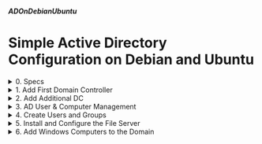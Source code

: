 ##### ADOnDebianUbuntu  
# Simple Active Directory Configuration on Debian and Ubuntu 

<details markdown='1'>
<summary>
0. Specs
</summary>

---
### 0.1. Definition
- Single Domain Active Directory infrastructure with Debian or Ubuntu  Servers with 2 Domain Controllers and a file server.
- Windows workstations can join to AD.
- No license costs except Windows workstation licences.
- Based on the valuable documents at: [Server-World](https://www.server-world.info/en/note?os=Ubuntu_18.04&p=samba&f=4)

### 0.2. Configuration
- Domain Name: 386387.XYZ  
- Domain Netbios Name: 386387  
- First DC:  
    - srv1.386387.xyz   
    - 192.168.1.221   
    - Debian 12/11 or Ubuntu 24.04/22.04 LTS Server
- Second DC:    
    - srv2.386387.xyz 
    - 192.168.1.222 
    - Debian 12/11 or Ubuntu 24.04/22.04 LTS Server
- File Server: 
    - filesrv.386387.xyz 
    - 192.168.1.223 
    - Debian 12/11 or Ubuntu 24.04/22.04 LTS Server
- Windows workstations can connect to the domain


- Groups and Users:
  - Marketing:
     - mrk01, mrk02, mrk03
  - Sales:
     - sls01, sls02, sls03
  - Production:
     - prd01, prd02, prd03
  - IT:
     - it01, it02, it03, support
  - SysAdmin:
     - support
  - All:
     - all of the users


- File server shares:

```
//filesrv/Xmrk01    mrk01 RW
//filesrv/Xmrk02    mrk02 RW
//filesrv/Xmrk03    mrk03 RW
//filesrv/XMrk      Marketing RW
//filesrv/XMrkPub   Marketing RW, All R
//filesrv/Xsls01    sls01 RW
//filesrv/Xsls02    sls02 RW
//filesrv/Xsls03    sls03 RW
//filesrv/XSls      Sales RW
//filesrv/XSlsPub   Sales RW, All R
//filesrv/Xprd01    prd01 RW
//filesrv/Xprd02    prd02 RW
//filesrv/Xprd03    prd03 RW
//filesrv/XPrd      Production RW
//filesrv/XPrdPub   Production RW, All R
//filesrv/Xit01     it01 RW
//filesrv/Xit02     it02 RW
//filesrv/Xit03     it03 RW
//filesrv/Xsupport  support RW
//filesrv/XIT       IT RW
//filesrv/XITPub    IT RW, All R
//filesrv/XSys      SysAdmin RW
//filesrv/XSysPub   SysAdmin RW, All R
//filesrv/XAll      ALL RW
```

On my tests I used distros uniformly. That is all servers were Debian 11, Debian 12, Ubuntu 22.04, or Ubuntu 24.04. I believe the system would work with nonuniform distros too, but I haven't tested it.

### 0.3. Phases
- Add First DC (srv1.x36.org)
- Add Additional DC (srv2.386387.xyz)
- AD User Management
- Add a Linux File Server to the Domain (filesrv.386387.xyz)
- Add a Windows Computer to the Domain

### 0.4. Preliminary Tasks
There are some important matters to consider. Not complying them can  cause some problems.

#### 0.4.1. Choosing Domain Name and Realm
Realm is in the domain name format and Domain Name is a single  word (actually Netbios Name of your domain).

If your company's internet domain name is example.com, then you can  choose your Realm and Domain Name as following:

Realm : EXAMPLE.COM  
Domain Name : EXAMPLE

Whenever you use them, they must be UPPERCASE. Don't ask me why, that is  something about Micros*ft's bad design.

#### 0.4.2. IP Address and Host Name for Domain Controllers and Domain Members

Domain Controllers and Domain Members should have static IP addresses. 

There might be some ways to use DHCP but I don't know how and actually I don't see any reason to use DHCP for Domain Controllers.

Hostname must be in the format of name.example.com (lowercase this time)  and due to an incompatability with Samba and Debian/Ubuntu (Actually all  Debian based Linuxes) you have to erase the line starting with 127.0.1.1
(not 127.0.0.1) from your /etc/hosts file and add the IP and hostname  (short and long formats) in your /etc/hosts file as in below.

```
127.0.0.1       localhost
192.168.1.221	srv1.386387.xyz srv1
```
 
#### 0.4.3. Mixed Environment
You should have at least 2 DCs (Domain Controllers), you can use 1  Wind*ws and 1 Linux to benefit from Micros*ft's AD Management programs.  

But actually it is not necessary. 

I'd advice installing all DCs as Linux  and use any Windxws workstation to manage AD. You can install RSAT Management Tools to a Windxws workstation and use AD Manager programs (including DNS and WINS server) from there.

#### 0.4.4. Default Values 
Remember to replace all the occurences of 386387, x386, 386387.XYZ, and  386387.xyz with yours, regarding the cases. 

<br>
</details>

<details markdown='1'>
<summary>
1. Add First Domain Controller
</summary>

---
### 1.0. Specs
```
Domain Name:  386387
Realm:        386387.XYZ	
Hostname:     srv1.386387.xyz
IP:           192.168.1.221
```

### 1.1. Set Hostname
Set hostname as fully qualified (if you haven't done it before)

```
sudo hostnamectl set-hostname srv1.386387.xyz
```

Update /etc/hosts file

```
sudo nano /etc/hosts
```

Change the start of the file as below:

```
127.0.0.1       localhost
192.168.1.221   srv1.386387.xyz srv1 
```

### 1.2. Install required packages
```
sudo apt update
sudo apt -y install samba krb5-config winbind smbclient 
```

Answers to parameter questions:  

- Default Kerberos version 5 realm:
   - 386387.XYZ
- Kerberos servers for your realm:
   - srv1.386387.xyz
- Administrative server for your Kerberos realm:
   - srv1.386387.xyz

### 1.2. Run Samba Config

Backup original samba configuration

```
sudo mv /etc/samba/smb.conf /etc/samba/smb.conf.original 
```

Run provision tool to create the Domain

```
sudo samba-tool domain provision
```

Answers to parameter questions:

- Realm:
   - 386387.XYZ
- Domain: 
   - 386387
- Server Role (dc, member, standalone) [dc]: 
   - Just press enter
- DNS backend (SAMBA_INTERNAL,...
   - Just press enter
- DNS forwarder IP address...
   - Enter your DNS address, or you may enter 8.8.8.8
- Administrator password:
   - Enter a good password

### 1.3. Copy kerberos config file, stop and disable unnecessary services
```
sudo cp /var/lib/samba/private/krb5.conf /etc/
sudo systemctl stop smbd nmbd winbind systemd-resolved
sudo systemctl disable smbd nmbd winbind systemd-resolved
sudo systemctl unmask samba-ad-dc 
```

Debian 12 gives the following error, ignore it:

`Failed to stop systemd-resolved.service: Unit systemd-resolved.service not loaded.`

### 1.4. Remove resolv.conf and create a new one
```
sudo rm /etc/resolv.conf
sudo nano /etc/resolv.conf
```

Fill as below

```
domain 386387.xyz
nameserver 127.0.0.1
```

### 1.5. Start DC Services
```
sudo systemctl start samba-ad-dc
sudo systemctl enable samba-ad-dc 
```

Check domain level

```
sudo samba-tool domain level show
```

Create a domain user named exforge

```
sudo samba-tool user create exforge
```
<br>
</details>

<details markdown='1'>
<summary>
2. Add Additional DC
</summary>

---
## 2.0. Specs
```
Domain Name:      386387
Realm:            386387.XYZ	
Hostname:         srv2.386387.xyz
IP:               192.168.1.222
Org. DC Hostname: srv1.386387.xyz
Org. DC IP:       192.168.1.221
```

### 2.1. Set Hostname
Set hostname as fully qualified (if you haven't done it before)

```
sudo hostnamectl set-hostname srv2.386387.xyz
```

Update /etc/hosts file

```
sudo nano /etc/hosts
```

Change the start of the file as below:

```
127.0.0.1       localhost
192.168.1.222   srv2.386387.xyz srv2 
```

### 2.2. Install kerberos and edit configuration
```
sudo apt update
sudo apt -y install krb5-user
```

Pass all the questions with enter

```
sudo nano /etc/krb5.conf 
```

Change the beginning of the file as below

```
[libdefaults]
        default_realm = 386387.XYZ
        dns_lookup_realm = false
        dns_lookup_kdc = true
```

### 2.3. Stop and disable systemd.resolved
This step is not necessary for Debian 12

```
sudo systemctl stop systemd-resolved
sudo systemctl disable systemd-resolved 
```

### 2.4. Remove resolv.conf and create a new one
```
sudo rm /etc/resolv.conf
sudo nano /etc/resolv.conf
```

Add following lines

```
domain 386387.xyz
nameserver 192.168.1.221
```

### 2.5. Get Kerberos ticket
Domain Admin password will be asked (Entered at 1.2.)

```
sudo kinit administrator
```

Check Kerberos ticket

```
sudo klist
```

### 2.6. Add This DC to Existing AD
Add necessary packages 

```
sudo apt -y install samba winbind smbclient 
```

Rename and remove default samba config, create a new one

```
sudo mv /etc/samba/smb.conf /etc/samba/smb.conf.org 
sudo samba-tool domain join 386387.XYZ DC -U "srv1\administrator" \
   --dns-backend=SAMBA_INTERNAL 
```

### 2.7. Close and disable unnecessary services and enable samba
```
sudo systemctl stop smbd nmbd winbind
sudo systemctl disable smbd nmbd winbind
sudo systemctl unmask samba-ad-dc
sudo systemctl start samba-ad-dc
sudo systemctl enable samba-ad-dc
```

### 2.8. Verify 
Verify authentication to localhost

```
sudo smbclient //127.0.0.1/netlogon -U Administrator -c 'ls'
```

Verify replication status with AD

```
sudo samba-tool drs showrepl
```

Following warning is not important, you can ignore it:  
       `Warning: No NC replicated for Connection!`

<br>
</details>

<details markdown='1'>
<summary>
3. AD User & Computer Management
</summary>

---

You can run on any DC
### 3.1. User Management
#### 3.1.0. See All Commands
```
sudo samba-tool user --help
```

#### 3.1.1. Display domain users list.
```
sudo samba-tool user list
```

Display DN info instead of user names

```
sudo samba-tool user list --full-dn
```

#### 3.1.2. Add a domain user.
```
sudo samba-tool user create ubuntu
```

Force to change password at next login

```
sudo samba-tool user create ubuntu2 --must-change-at-next-login
```
 
#### 3.1.3. Delete a domain user.
```
sudo samba-tool user delete ubuntu2
```

#### 3.1.4. Reset password of a user.
```
sudo samba-tool user setpassword ubuntu
```
 
#### 3.1.5. Set expiration for a user.
User will be disabled at expiration

```
sudo samba-tool user setexpiry ubuntu --days=7
```

Remove expiration

```
sudo samba-tool user setexpiry --noexpiry ubuntu
```
 
#### 3.1.6. Disable/Enable user account.
```
sudo samba-tool user disable ubuntu
sudo samba-tool user enable ubuntu
```

#### 3.1.7. Show information about a user
```
sudo samba-tool user show ubuntu
```
 
#### 3.1.8. Edit details of a user
```
sudo samba-tool user edit ubuntu
```

You can edit the details in an editor, be careful.
 
### 3.2. Group Management
#### 3.2.0. See All Commands
```
sudo samba-tool group --help
```

#### 3.2.1. Display domain group list.
```
sudo samba-tool group list
```

#### 3.2.2. Display members in a group.
```
sudo samba-tool group listmembers "Domain Users"
```
 
#### 3.2.3. Add a domain group.
```
sudo samba-tool group add TestUsers
sudo samba-tool group add TestUsers2
```
 
#### 3.2.4. Delete a domain group.
```
sudo samba-tool group delete TestUsers2
```

#### 3.2.5. Add/remove a member from a domain group.
```
sudo samba-tool group addmembers TestUsers ubuntu
sudo samba-tool group removemembers TestUsers ubuntu
```

#### 3.2.6. Show information about a group
```
sudo samba-tool group show TestUsers
```

#### 3.2.7. Edit details of a group
```
sudo samba-tool group edit TestUsers
```

### 3.3. Computer Management
#### 3.3.0. See All Commands
```
sudo samba-tool computer --help
```

#### 3.3.1. List Domain Computers
```
sudo samba-tool computer list
```

#### 3.3.2. Show details of a domain computer
```
sudo samba-tool computer show srv1
```

#### 3.3.2. Edit details of a domain computer
```
sudo samba-tool computer edit srv1
```

### 3.4. Other Important Management Subcommands
#### 3.4.1. Check local AD database for errors.
```
sudo samba-tool dbcheck --help
```

#### 3.4.2. Delegation management.
```
sudo samba-tool delegation --help
```

#### 3.4.3. Domain Name Service (DNS) management.
```
sudo samba-tool dns --help
```

#### 3.4.4. Domain management
```
sudo samba-tool domain --help
```

#### 3.4.5. Directory Replication Services (DRS) management.
```
sudo samba-tool drs --help
```

#### 3.4.6. Forest management
```
sudo samba-tool forest --help
```

#### 3.4.7. Flexible Single Master Operations (FSMO) roles management.
```
sudo samba-tool fsmo --help
```

#### 3.4.8. Group Policy Object (GPO) management.
```
sudo samba-tool gpo --help
```

#### 3.4.9. Organizational Units (OU) management.
```
sudo samba-tool ou --help
```

#### 3.4.10. Schema querying and management.
```
sudo samba-tool schema --help
```

#### 3.4.11. Sites management.
```
sudo samba-tool sites --help
```

#### 3.4.12. Retrieve the time on a server.
```
sudo samba-tool time --help
```

<br>
</details>

<details markdown='1'>
<summary>
4. Create Users and Groups
</summary>

---
### 4.1. Create Users
Create all users with Password1 as the default password. Users are going to have to change their password at their first logon.

```
sudo samba-tool user add mrk01 Password1 --given-name=Mrk --surname=01 \
    --must-change-at-next-login
sudo samba-tool user add mrk02 Password1 --given-name=Mrk --surname=02 \
    --must-change-at-next-login
sudo samba-tool user add mrk03 Password1 --given-name=Mrk --surname=03 \
    --must-change-at-next-login
sudo samba-tool user add sls01 Password1 --given-name=Sls --surname=01 \
    --must-change-at-next-login
sudo samba-tool user add sls02 Password1 --given-name=Sls --surname=02 \
    --must-change-at-next-login
sudo samba-tool user add sls03 Password1 --given-name=Sls --surname=03 \
    --must-change-at-next-login
sudo samba-tool user add prd01 Password1 --given-name=Prd --surname=01 \
    --must-change-at-next-login
sudo samba-tool user add prd02 Password1 --given-name=Prd --surname=02 \
    --must-change-at-next-login
sudo samba-tool user add prd03 Password1 --given-name=Prd --surname=03 \
    --must-change-at-next-login
sudo samba-tool user add it01 Password1 --given-name=IT --surname=01 \
    --must-change-at-next-login
sudo samba-tool user add it02 Password1 --given-name=IT --surname=02 \
    --must-change-at-next-login
sudo samba-tool user add it03 Password1 --given-name=IT --surname=03 \
    --must-change-at-next-login
sudo samba-tool user add support Password1 --given-name=Support --surname=User \
    --must-change-at-next-login
```

### 4.2. Create Groups
```
sudo samba-tool group add Marketing
sudo samba-tool group add Sales
sudo samba-tool group add Production
sudo samba-tool group add IT
sudo samba-tool group add SysAdmin
sudo samba-tool group add All
```

### 4.3. Add Users to the Corresponding Groups
```
sudo samba-tool group addmembers Marketing mrk01,mrk02,mrk03
sudo samba-tool group addmembers Sales sls01,sls02,sls03
sudo samba-tool group addmembers Production prd01,prd02,prd03
sudo samba-tool group addmembers IT it01,it02,it03,support
sudo samba-tool group addmembers SysAdmin support
sudo samba-tool group addmembers All Marketing,Sales,Production,IT,SysAdmin
```

<br>
</details>

<details markdown='1'>
<summary>
5. Install and Configure the File Server
</summary>

---
### 5.1. Set Hostname and DNS Information
Set hostname as fully qualified (if you haven't done it before)

```
sudo hostnamectl set-hostname filesrv.386387.xyz
```

Update /etc/hosts file

```
sudo nano /etc/hosts
```

Change the start of the file as below:

```
127.0.0.1       localhost
192.168.1.223   filesrv.386387.xyz filesrv 
```
 
Remove resolv.conf and create a new one

```
sudo rm /etc/resolv.conf
sudo nano /etc/resolv.conf
```

Add following lines

```
domain 386387.xyz
nameserver 192.168.1.221
nameserver 192.168.1.222
```

### 5.2. Install necessary packages
```
sudo apt update
sudo apt -y install winbind libpam-winbind libnss-winbind krb5-config \
   samba-dsdb-modules samba-vfs-modules 
```

Answers to parameter questions (if asked):

- Default Kerberos version 5 realm:
   - 386387.XYZ
- Kerberos servers for your realm:
   - srv1.386387.xyz
- Administrative server for your Kerberos realm:
   - srv1.386387.xyz

### 5.3. Configure Winbind
#### 5.3.1. Samba config
```
sudo nano /etc/samba/smb.conf 
```

Change/add following lines under [global] stanza

```
   workgroup = 386387
   realm = 386387.XYZ
   security = ads
   idmap config * : backend = tdb
   idmap config * : range = 3000-7999
   idmap config 386387 : backend = rid
   idmap config 386387 : range = 10000-999999
   template homedir = /home/%U
   template shell = /bin/bash
   winbind use default domain = true
   winbind offline logon = false
```

#### 5.3.2. pam config
```
sudo nano /etc/pam.d/common-session 
```

Add following line

```
session optional        pam_mkhomedir.so skel=/etc/skel umask=077
```

### 5.4. Join AD
#### 5.4.1. Add this server to AD 
```
sudo net ads join -U Administrator
```

Restart winbind
```
sudo systemctl restart winbind
```

#### 5.4.2. Show Domain Users
```
sudo wbinfo -u
```

### 5.5. Config File Server
#### 5.5.0. Specs
There will be 24 shares: 

```
/srv/shares/Xmrk01    mrk01 RW
/srv/shares/Xmrk02    mrk02 RW
/srv/shares/Xmrk03    mrk03 RW
/srv/shares/XMrk      Marketing RW
/srv/shares/XMrkPub   Marketing RW, All R
/srv/shares/Xsls01    sls01 RW
/srv/shares/Xsls02    sls02 RW
/srv/shares/Xsls03    sls03 RW
/srv/shares/XSls      Sales RW
/srv/shares/XSlsPub   Sales RW, All R
/srv/shares/Xprd01    prd01 RW
/srv/shares/Xprd02    prd02 RW
/srv/shares/Xprd03    prd03 RW
/srv/shares/XPrd      Production RW
/srv/shares/XPrdPub   Production RW, All R
/srv/shares/Xit01     it01 RW
/srv/shares/Xit02     it02 RW
/srv/shares/Xit03     it03 RW
/srv/shares/Xsupport  support RW
/srv/shares/XIT       IT RW
/srv/shares/XITPub    IT RW, All R
/srv/shares/XSys      SysAdmin RW
/srv/shares/XSysPub   SysAdmin RW, All R
/srv/shares/XAll      ALL RW
```

Create shared folders:

```
sudo mkdir -p /srv/shares/Xmrk01
sudo mkdir -p /srv/shares/Xmrk02
sudo mkdir -p /srv/shares/Xmrk03
sudo mkdir -p /srv/shares/XMrk
sudo mkdir -p /srv/shares/XMrkPub
sudo mkdir -p /srv/shares/Xsls01
sudo mkdir -p /srv/shares/Xsls02
sudo mkdir -p /srv/shares/Xsls03
sudo mkdir -p /srv/shares/XSls
sudo mkdir -p /srv/shares/XSlsPub
sudo mkdir -p /srv/shares/Xprd01
sudo mkdir -p /srv/shares/Xprd02
sudo mkdir -p /srv/shares/Xprd03
sudo mkdir -p /srv/shares/XPrd
sudo mkdir -p /srv/shares/XPrdPub
sudo mkdir -p /srv/shares/Xit01
sudo mkdir -p /srv/shares/Xit02
sudo mkdir -p /srv/shares/Xit03
sudo mkdir -p /srv/shares/Xsupport
sudo mkdir -p /srv/shares/XIT
sudo mkdir -p /srv/shares/XITPub
sudo mkdir -p /srv/shares/XSys
sudo mkdir -p /srv/shares/XSysPub
sudo mkdir -p /srv/shares/XAll
```

Set Permissions to full, we are going to set permissions on the shares too

```
sudo chmod -R 777 /srv/shares 
```

#### 5.5.1. Install Samba
```
sudo apt -y install samba
```
 
#### 5.5.2. Configure samba for AD file server
```
sudo nano /etc/samba/smb.conf
```

Add following lines under [global]  stanza

```
   netbios name = filesrv         
   socket options = TCP_NODELAY SO_RCVBUF=16384 SO_SNDBUF=16384         
   idmap uid = 10000-20000         
   winbind enum users = yes         
   winbind gid = 10000-20000         
   os level = 20         
   winbind enum groups = yes         
   password server = *         
   preferred master = no         
   winbind separator = +         
   encrypt passwords = yes         
   dns proxy = no         
   wins server = 192.168.1.221         
   wins proxy = no  
```

Add following lines at the end of the file  
!!! Remember to change them according to your shares !!!

```
# Marketing
[Xmrk01]
   comment = Xmrk01
   path = /srv/shares/Xmrk01         
   browseable = yes         
   read only = no         
   create mask = 770         
   directory mask = 770         
   valid users = mrk01
   write list = mrk01
[Xmrk02]
   comment = Xmrk02
   path = /srv/shares/Xmrk02         
   browseable = yes         
   read only = no         
   create mask = 770         
   directory mask = 770         
   valid users = mrk02
   write list = mrk02
[Xmrk03]
   comment = Xmrk03
   path = /srv/shares/Xmrk03         
   browseable = yes         
   read only = no         
   create mask = 770         
   directory mask = 770         
   valid users = mrk03
   write list = mrk03
[XMrk]
   comment = XMrk
   path = /srv/shares/XMrk         
   browseable = yes         
   read only = no         
   create mask = 770         
   directory mask = 770         
   valid users = @Marketing
   write list = @Marketing
[XMrkPub]         
   comment = XMrkPub         
   path = /srv/shares/XMrkPub         
   browseable = yes         
   read only = no         
   create mask = 770         
   directory mask = 770
   valid users = @Marketing, @All         
   read list = @All
   write list = @Marketing
# Sales
[Xsls01]
   comment = Xsls01
   path = /srv/shares/Xsls01         
   browseable = yes         
   read only = no         
   create mask = 770         
   directory mask = 770         
   valid users = sls01
   write list = sls01
[Xsls02]
   comment = Xsls02
   path = /srv/shares/Xsls02         
   browseable = yes         
   read only = no         
   create mask = 770         
   directory mask = 770         
   valid users = sls02
   write list = sls02
[Xsls03]
   comment = Xsls03
   path = /srv/shares/Xsls03         
   browseable = yes         
   read only = no         
   create mask = 770         
   directory mask = 770         
   valid users = sls03
   write list = sls03
[XSls]
   comment = XSls
   path = /srv/shares/XSls         
   browseable = yes         
   read only = no         
   create mask = 770         
   directory mask = 770         
   valid users = @Sales
   write list = @Sales
[XSlsPub]         
   comment = XSlsPub         
   path = /srv/shares/XSlsPub         
   browseable = yes         
   read only = no         
   create mask = 770         
   directory mask = 770
   valid users = @Sales, @All         
   read list = @All
   write list = @Sales
# Production
[Xprd01]
   comment = Xprd01
   path = /srv/shares/Xprd01         
   browseable = yes         
   read only = no         
   create mask = 770         
   directory mask = 770         
   valid users = prd01
   write list = prd01
[Xprd02]
   comment = Xprd02
   path = /srv/shares/Xprd02         
   browseable = yes         
   read only = no         
   create mask = 770         
   directory mask = 770         
   valid users = prd02
   write list = prd02
[Xprd03]
   comment = Xprd03
   path = /srv/shares/Xprd03         
   browseable = yes         
   read only = no         
   create mask = 770         
   directory mask = 770         
   valid users = prd03
   write list = prd03
[XPrd]
   comment = XPrd
   path = /srv/shares/XPrd         
   browseable = yes         
   read only = no         
   create mask = 770         
   directory mask = 770         
   valid users = @Production
   write list = @Production
[XPrdPub]         
   comment = XPrdPub         
   path = /srv/shares/XPrdPub         
   browseable = yes         
   read only = no         
   create mask = 770         
   directory mask = 770
   valid users = @Production, @All         
   read list = @All
   write list = @Production
# IT
[Xit01]
   comment = Xit01
   path = /srv/shares/Xit01         
   browseable = yes         
   read only = no         
   create mask = 770         
   directory mask = 770         
   valid users = it01
   write list = it01
[Xit02]
   comment = Xit02
   path = /srv/shares/Xit02         
   browseable = yes         
   read only = no         
   create mask = 770         
   directory mask = 770         
   valid users = it02
   write list = it02
[Xit03]
   comment = Xit03
   path = /srv/shares/Xit03         
   browseable = yes         
   read only = no         
   create mask = 770         
   directory mask = 770         
   valid users = it03
   write list = it03
[Xsupport]
   comment = Xsupport
   path = /srv/shares/Xsupport         
   browseable = yes         
   read only = no         
   create mask = 770         
   directory mask = 770         
   valid users = support
   write list = support
[XIT]
   comment = XIT
   path = /srv/shares/XIT         
   browseable = yes         
   read only = no         
   create mask = 770         
   directory mask = 770         
   valid users = @IT
   write list = @IT
[XITPub]         
   comment = XITPub         
   path = /srv/shares/XITPub         
   browseable = yes         
   read only = no         
   create mask = 770         
   directory mask = 770
   valid users = @IT, @All         
   read list = @All
   write list = @IT
# All
[XAll]
   comment = XAll
   path = /srv/shares/XAll         
   browseable = yes         
   read only = no         
   create mask = 770         
   directory mask = 770         
   valid users = @All
   write list = @All
```

#### 5.5.3. Restart Samba
```
sudo systemctl restart smbd
```

<br>
</details>

<details markdown='1'>
<summary>
6. Add Windows Computers to the Domain 
</summary>

---
Change Windows computer's DNS setting to first DC and proceed as usual.

AD (including the DNS server on DC) could be managed through windows  workstation after installing RSAT management.

You can connect to the file server using \\srvf\share1 (share2,3,4) notation from your workstation.
</details>

